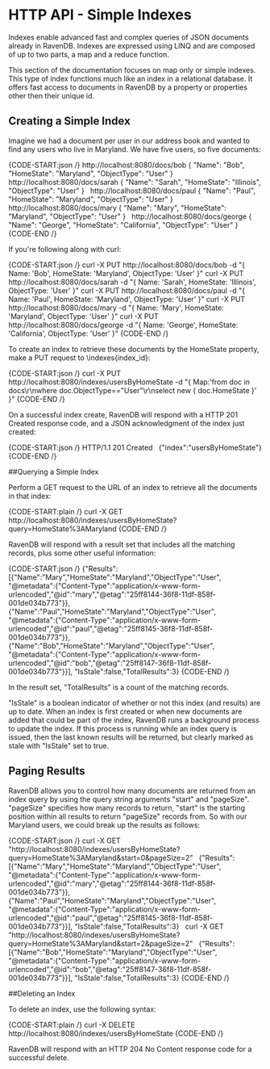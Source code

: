 # HTTP API - Simple Indexes
Indexes enable advanced fast and complex queries of JSON documents already in RavenDB. Indexes are expressed using LINQ and are composed of up to two parts, a map and a reduce function.

This section of the documentation focuses on map only or simple indexes. This type of index functions much like an index in a relational database. It offers fast access to documents in RavenDB by a property or properties other then their unique id.

## Creating a Simple Index
Imagine we had a document per user in our address book and wanted to find any users who live in Maryland. We have five users, so five documents:

{CODE-START:json /}
http://localhost:8080/docs/bob
{
    "Name": "Bob",
    "HomeState": "Maryland",
    "ObjectType": "User"
}
&nbsp;
http://localhost:8080/docs/sarah
{
    "Name": "Sarah",
    "HomeState": "Illinois",
    "ObjectType": "User"
}
&nbsp;
http://localhost:8080/docs/paul
{
    "Name": "Paul",
    "HomeState": "Maryland",
    "ObjectType": "User"
}
&nbsp;
http://localhost:8080/docs/mary
{
    "Name": "Mary",
    "HomeState": "Maryland",
    "ObjectType": "User"
}
&nbsp;
http://localhost:8080/docs/george
{
    "Name": "George",
    "HomeState": "California",
    "ObjectType": "User"
}
{CODE-END /}
    
If you're following along with curl:

{CODE-START:json /}
curl -X PUT http://localhost:8080/docs/bob -d "{ Name: 'Bob', HomeState: 'Maryland', ObjectType: 'User' }"
curl -X PUT http://localhost:8080/docs/sarah -d "{ Name: 'Sarah', HomeState: 'Illinois', ObjectType: 'User' }"
curl -X PUT http://localhost:8080/docs/paul -d "{ Name: 'Paul', HomeState: 'Maryland', ObjectType: 'User' }"
curl -X PUT http://localhost:8080/docs/mary -d "{ Name: 'Mary', HomeState: 'Maryland', ObjectType: 'User' }"
curl -X PUT http://localhost:8080/docs/george -d "{ Name: 'George', HomeState: 'California', ObjectType: 'User' }"
{CODE-END /}

To create an index to retrieve these documents by the HomeState property, make a PUT request to \indexes\{index_id}:

{CODE-START:json /}
curl -X PUT http://localhost:8080/indexes/usersByHomeState
			-d "{ Map:'from doc in docs\r\nwhere doc.ObjectType==\"User\"\r\nselect new { doc.HomeState }' }"
{CODE-END /}

On a successful index create, RavenDB will respond with a HTTP 201 Created response code, and a JSON acknowledgment of the index just created:

{CODE-START:json /}
HTTP/1.1 201 Created
&nbsp;
{"index":"usersByHomeState"}
{CODE-END /}

##Querying a Simple Index

Perform a GET request to the URL of an index to retrieve all the documents in that index:

{CODE-START:plain /}
    curl -X GET http://localhost:8080/indexes/usersByHomeState?query=HomeState%3AMaryland
{CODE-END /}

RavenDB will respond with a result set that includes all the matching records, plus some other useful information:

{CODE-START:json /}
{"Results":
[{"Name":"Mary","HomeState":"Maryland","ObjectType":"User",
            "@metadata":{"Content-Type":"application/x-www-form-urlencoded","@id":"mary","@etag":"25ff8144-36f8-11df-858f-001de034b773"}},
{"Name":"Paul","HomeState":"Maryland","ObjectType":"User",
            "@metadata":{"Content-Type":"application/x-www-form-urlencoded","@id":"paul","@etag":"25ff8145-36f8-11df-858f-001de034b773"}},
{"Name":"Bob","HomeState":"Maryland","ObjectType":"User",
            "@metadata":{"Content-Type":"application/x-www-form-urlencoded","@id":"bob","@etag":"25ff8147-36f8-11df-858f-001de034b773"}}],
    "IsStale":false,"TotalResults":3}
{CODE-END /}

In the result set, "TotalResults" is a count of the matching records.

"IsStale" is a boolean indicator of whether or not this index (and results) are up to date. When an index is first created or when new documents are added that could be part of the index, RavenDB runs a background process to update the index. If this process is running while an index query is issued, then the last known results will be returned, but clearly marked as stale with "IsStale" set to true.

## Paging Results

RavenDB allows you to control how many documents are returned from an index query by using the query string arguments "start" and "pageSize". "pageSize" specifies how many records to return, "start" is the starting position within all results to return "pageSize" records from. So with our Maryland users, we could break up the results as follows:

{CODE-START:json /}
curl -X GET "http://localhost:8080/indexes/usersByHomeState?query=HomeState%3AMaryland&amp;start=0&amp;pageSize=2"
&nbsp;
{"Results":
[{"Name":"Mary","HomeState":"Maryland","ObjectType":"User",
            "@metadata":{"Content-Type":"application/x-www-form-urlencoded","@id":"mary","@etag":"25ff8144-36f8-11df-858f-001de034b773"}},
{"Name":"Paul","HomeState":"Maryland","ObjectType":"User",
            "@metadata":{"Content-Type":"application/x-www-form-urlencoded","@id":"paul","@etag":"25ff8145-36f8-11df-858f-001de034b773"}}],
    "IsStale":false,"TotalResults":3}
&nbsp;
curl -X GET "http://localhost:8080/indexes/usersByHomeState?query=HomeState%3AMaryland&amp;start=2&amp;pageSize=2"
&nbsp;
{"Results":
[{"Name":"Bob","HomeState":"Maryland","ObjectType":"User",
            "@metadata":{"Content-Type":"application/x-www-form-urlencoded","@id":"bob","@etag":"25ff8147-36f8-11df-858f-001de034b773"}}],
    "IsStale":false,"TotalResults":3}
{CODE-END /}

##Deleting an Index

To delete an index, use the following syntax:

{CODE-START:plain /}
    curl -X DELETE http://localhost:8080/indexes/usersByHomeState
{CODE-END /}

RavenDB will respond with an HTTP 204 No Content response code for a successful delete.